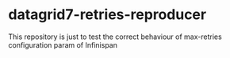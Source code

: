 # datagrid7-retries-reproducer
This repository is just to test the correct behaviour of max-retries configuration param of Infinispan 
